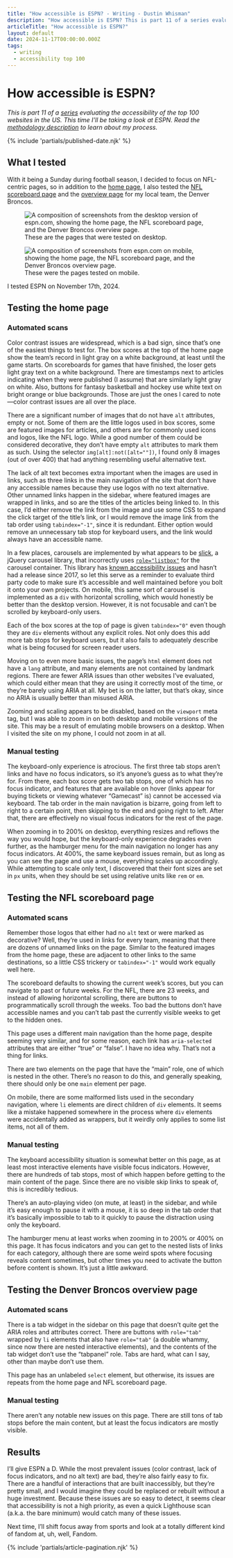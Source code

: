 ```yaml
---
title: "How accessible is ESPN? - Writing - Dustin Whisman"
description: "How accessible is ESPN? This is part 11 of a series evaluating the accessibility of the top 100 websites in the US."
articleTitle: "How accessible is ESPN?"
layout: default
date: 2024-11-17T00:00:00.000Z
tags:
  - writing
  - accessibility top 100
---
```


# How accessible is ESPN?

_This is part 11 of a [series](/writing/accessibility-top-100/) evaluating the accessibility of the top 100 websites in the US. This time I'll be taking a look at ESPN. Read the [methodology description](/writing/accessibility-top-100/methodology) to learn about my process._

{% include 'partials/published-date.njk' %}

## What I tested

With it being a Sunday during football season, I decided to focus on NFL-centric pages, so in addition to the [home page](https://www.espn.com/), I also tested the [NFL scoreboard page](https://www.espn.com/nfl/scoreboard) and the [overview page](https://www.espn.com/nfl/team/_/name/den/denver-broncos) for my local team, the Denver Broncos.

<figure>
	<picture>
		<source srcset="/images/accessibility-top-100/espn/desktop-h.png" media="(min-width: 50rem)">
		<img src="/images/accessibility-top-100/espn/desktop-v.png" alt="A composition of screenshots from the desktop version of espn.com, showing the home page, the NFL scoreboard page, and the Denver Broncos overview page." class="cmp-article__image">
	</picture>
	<figcaption>These are the pages that were tested on desktop.</figcaption>
</figure>

<figure>
	<img src="/images/accessibility-top-100/espn/mobile.png" alt="A composition of screenshots from espn.com on mobile, showing the home page, the NFL scoreboard page, and the Denver Broncos overview page." class="cmp-article__image">
	<figcaption>These were the pages tested on mobile.</figcaption>
</figure>


I tested ESPN on November 17th, 2024.

## Testing the home page

### Automated scans

Color contrast issues are widespread, which is a bad sign, since that’s one of the easiest things to test for. The box scores at the top of the home page show the team’s record in light gray on a white background, at least until the game starts. On scoreboards for games that have finished, the loser gets light gray text on a white background. There are timestamps next to articles indicating when they were published (I assume) that are similarly light gray on white. Also, buttons for fantasy basketball and hockey use white text on bright orange or blue backgrounds. Those are just the ones I cared to note—color contrast issues are all over the place.

There are a significant number of images that do not have `alt` attributes, empty or not. Some of them are the little logos used in box scores, some are featured images for articles, and others are for commonly used icons and logos, like the NFL logo. While a good number of them could be considered decorative, they don’t have empty `alt` attributes to mark them as such. Using the selector `img[alt]:not([alt=""])`, I found only 8 images (out of over 400) that had anything resembling useful alternative text.

The lack of alt text becomes extra important when the images are used in links, such as three links in the main navigation of the site that don’t have any accessible names because they use logos with no text alternative. Other unnamed links happen in the sidebar, where featured images are wrapped in links, and so are the titles of the articles being linked to. In this case, I’d either remove the link from the image and use some CSS to expand the click target of the title’s link, or I would remove the image link from the tab order using `tabindex="-1"`, since it is redundant. Either option would remove an unnecessary tab stop for keyboard users, and the link would always have an accessible name.

In a few places, carousels are implemented by what appears to be [slick](https://github.com/kenwheeler/slick), a jQuery carousel library, that incorrectly uses [`role="listbox"`](https://developer.mozilla.org/en-US/docs/Web/Accessibility/ARIA/Roles/listbox_role) for the carousel container. This library has [known accessibility issues](https://github.com/kenwheeler/slick/issues/3268) and hasn’t had a release since 2017, so let this serve as a reminder to evaluate third party code to make sure it’s accessible and well maintained before you bolt it onto your own projects. On mobile, this same sort of carousel is implemented as a `div` with horizontal scrolling, which would honestly be better than the desktop version. However, it is not focusable and can’t be scrolled by keyboard-only users.

Each of the box scores at the top of page is given `tabindex="0"` even though they are `div` elements without any explicit roles. Not only does this add more tab stops for keyboard users, but it also fails to adequately describe what is being focused for screen reader users.

Moving on to even more basic issues, the page’s `html` element does not have a `lang` attribute, and many elements are not contained by landmark regions. There are fewer ARIA issues than other websites I’ve evaluated, which could either mean that they are using it correctly most of the time, or they’re barely using ARIA at all. My bet is on the latter, but that’s okay, since no ARIA is usually better than misused ARIA.

Zooming and scaling appears to be disabled, based on the `viewport` meta tag, but I was able to zoom in on both desktop and mobile versions of the site. This may be a result of emulating mobile browsers on a desktop. When I visited the site on my phone, I could not zoom in at all.

### Manual testing

The keyboard-only experience is atrocious. The first three tab stops aren’t links and have no focus indicators, so it’s anyone’s guess as to what they’re for. From there, each box score gets two tab stops, one of which has no focus indicator, and features that are available on hover (links appear for buying tickets or viewing whatever “Gamecast” is) cannot be accessed via keyboard. The tab order in the main navigation is bizarre, going from left to right to a certain point, then skipping to the end and going right to left. After that, there are effectively no visual focus indicators for the rest of the page.

When zooming in to 200% on desktop, everything resizes and reflows the way you would hope, but the keyboard-only experience degrades even further, as the hamburger menu for the main navigation no longer has any focus indicators. At 400%, the same keyboard issues remain, but as long as you can see the page and use a mouse, everything scales up accordingly. While attempting to scale only text, I discovered that their font sizes are set in `px` units, when they should be set using relative units like `rem` or `em`.

## Testing the NFL scoreboard page

### Automated scans

Remember those logos that either had no `alt` text or were marked as decorative? Well, they’re used in links for every team, meaning that there are dozens of unnamed links on the page. Similar to the featured images from the home page, these are adjacent to other links to the same destinations, so a little CSS trickery or `tabindex="-1"` would work equally well here.

The scoreboard defaults to showing the current week’s scores, but you can navigate to past or future weeks. For the NFL, there are 23 weeks, and instead of allowing horizontal scrolling, there are buttons to programmatically scroll through the weeks. Too bad the buttons don’t have accessible names and you can’t tab past the currently visible weeks to get to the hidden ones.

This page uses a different main navigation than the home page, despite seeming very similar, and for some reason, each link has `aria-selected` attributes that are either “true” or “false”. I have no idea why. That’s not a thing for links.

There are two elements on the page that have the “main” role, one of which is nested in the other. There’s no reason to do this, and generally speaking, there should only be one `main` element per page.

On mobile, there are some malformed lists used in the secondary navigation, where `li` elements are direct children of `div` elements. It seems like a mistake happened somewhere in the process where `div` elements were accidentally added as wrappers, but it weirdly only applies to some list items, not all of them.

### Manual testing

The keyboard accessibility situation is somewhat better on this page, as at least most interactive elements have visible focus indicators. However, there are hundreds of tab stops, most of which happen before getting to the main content of the page. Since there are no visible skip links to speak of, this is incredibly tedious.

There’s an auto-playing video (on mute, at least) in the sidebar, and while it’s easy enough to pause it with a mouse, it is so deep in the tab order that it’s basically impossible to tab to it quickly to pause the distraction using only the keyboard.

The hamburger menu at least works when zooming in to 200% or 400% on this page. It has focus indicators and you can get to the nested lists of links for each category, although there are some weird spots where focusing reveals content sometimes, but other times you need to activate the button before content is shown. It’s just a little awkward.

## Testing the Denver Broncos overview page

### Automated scans

There is a tab widget in the sidebar on this page that doesn’t quite get the ARIA roles and attributes correct. There are buttons with `role="tab"` wrapped by `li` elements that also have `role="tab"` (a double whammy, since now there are nested interactive elements), and the contents of the tab widget don’t use the “tabpanel” role. Tabs are hard, what can I say, other than maybe don’t use them.

This page has an unlabeled `select` element, but otherwise, its issues are repeats from the home page and NFL scoreboard page.

### Manual testing

There aren’t any notable new issues on this page. There are still tons of tab stops before the main content, but at least the focus indicators are mostly visible.

## Results

I’ll give ESPN a D. While the most prevalent issues (color contrast, lack of focus indicators, and no alt text) are bad, they’re also fairly easy to fix. There are a handful of interactions that are built inaccessibly, but they’re pretty small, and I would imagine they could be replaced or rebuilt without a huge investment. Because these issues are so easy to detect, it seems clear that accessibility is not a high priority, as even a quick Lighthouse scan (a.k.a. the bare minimum) would catch many of these issues.

Next time, I’ll shift focus away from sports and look at a totally different kind of fandom at, uh, well, Fandom.

{% include 'partials/article-pagination.njk' %}
